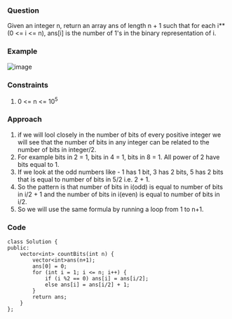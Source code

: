 **<h3>Question</h3>**

Given an integer n, return an array ans of length n + 1 such that for each i** (0 <= i <= n), ans[i] is the number of 1's in the binary representation of i.

**<h3>Example</h3>**

![image](https://github.com/harshy1718/DSA-Fellowship-Problems/assets/129788726/20c4c03f-481d-4226-a6c6-eab86c6e16f3)

**<h3>Constraints</h3>**

1. 0 <= n <= 10<sup>5</sup> 

**<h3>Approach</h3>**

1. if we will lool closely in the number of bits of every positive integer we will see that the number of bits in any integer can be related to the number of bits in integer/2.
2. For example bits in 2 = 1, bits in 4 = 1, bits in 8 = 1. All power of 2 have bits equal to 1.
3. If we look at the odd numbers like - 1 has 1 bit, 3 has 2 bits, 5 has 2 bits that is equal to number of bits in 5/2 i.e. 2 + 1.
4. So the pattern is that number of bits in i(odd) is equal to number of bits in i/2 + 1 and the number of bits in i(even) is equal to number of bits in i/2.
5. So we will use the same formula by running a loop from 1 to n+1.

**<h3>Code</h3>**

```
class Solution {
public:
    vector<int> countBits(int n) {
        vector<int>ans(n+1);
        ans[0] = 0;
        for (int i = 1; i <= n; i++) {
            if (i %2 == 0) ans[i] = ans[i/2];
            else ans[i] = ans[i/2] + 1;
        }
        return ans;
    }
};
```
